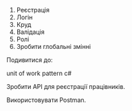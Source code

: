 1. Реєстрація
2. Логін
3. Круд
4. Валідація
5. Ролі
6. Зробити глобальні змінні


Подивитися до:

unit of work pattern c#


Зробити API для реєстрації працівників.

Використовувати Postman.

